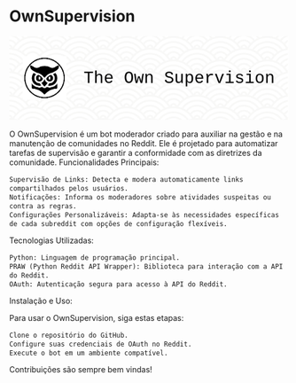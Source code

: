 # OwnSupervision

![Header](./theown.png)

O OwnSupervision é um bot moderador criado para auxiliar na gestão e na manutenção de comunidades no Reddit. Ele é projetado para automatizar tarefas de supervisão e garantir a conformidade com as diretrizes da comunidade.
Funcionalidades Principais:

    Supervisão de Links: Detecta e modera automaticamente links compartilhados pelos usuários.
    Notificações: Informa os moderadores sobre atividades suspeitas ou contra as regras.
    Configurações Personalizáveis: Adapta-se às necessidades específicas de cada subreddit com opções de configuração flexíveis.

Tecnologias Utilizadas:

    Python: Linguagem de programação principal.
    PRAW (Python Reddit API Wrapper): Biblioteca para interação com a API do Reddit.
    OAuth: Autenticação segura para acesso à API do Reddit.

Instalação e Uso:

Para usar o OwnSupervision, siga estas etapas:

    Clone o repositório do GitHub.
    Configure suas credenciais de OAuth no Reddit.
    Execute o bot em um ambiente compatível.



Contribuições são sempre bem vindas!
